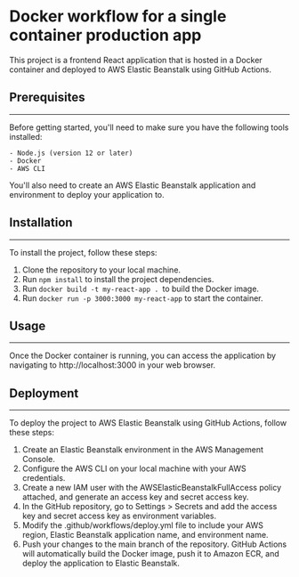 # Docker workflow for a single container production app

This project is a frontend React application that is hosted in a Docker container and deployed to AWS Elastic Beanstalk using GitHub Actions.

## Prerequisites
-----
Before getting started, you'll need to make sure you have the following tools installed:

    - Node.js (version 12 or later) 
    - Docker
    - AWS CLI

You'll also need to create an AWS Elastic Beanstalk application and environment to deploy your application to.

## Installation
-------
To install the project, follow these steps:

1. Clone the repository to your local machine.
2. Run `npm install` to install the project dependencies.
3. Run `docker build -t my-react-app . `to build the Docker image.
4. Run `docker run -p 3000:3000 my-react-app` to start the container.


## Usage
------
Once the Docker container is running, you can access the application by navigating to http://localhost:3000 in your web browser.


## Deployment
------
To deploy the project to AWS Elastic Beanstalk using GitHub Actions, follow these steps:

1. Create an Elastic Beanstalk environment in the AWS Management Console.
2. Configure the AWS CLI on your local machine with your AWS credentials.
3. Create a new IAM user with the AWSElasticBeanstalkFullAccess policy attached, and generate an access key and secret access key.
4. In the GitHub repository, go to Settings > Secrets and add the access key and secret access key as environment variables.
5. Modify the .github/workflows/deploy.yml file to include your AWS region, Elastic Beanstalk application name, and environment name.
6. Push your changes to the main branch of the repository. GitHub Actions will automatically build the Docker image, push it to Amazon ECR, and deploy the application to Elastic Beanstalk.
